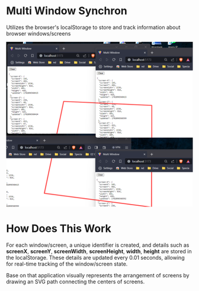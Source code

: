 # Multi Window Synchron

Utilizes the browser's localStorage to store and track information about browser windows/screens

![Alt text](image.png)

# How Does This Work

For each window/screen, a unique identifier is created, and details such as **screenX**, **screenY**, **screenWidth**, **screenHeight**, **width**, **height** are stored in the localStorage. These details are updated every 0.01 seconds, allowing for real-time tracking of the window/screen state.

Base on that application visually represents the arrangement of screens by drawing an SVG path connecting the centers of screens.


